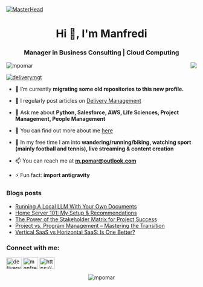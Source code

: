 [![MasterHead](https://images.squarespace-cdn.com/content/v1/5cb42c078dfc8c32928f1683/1576673671501-815N3LYAA34XFVFLWSUP/enterprise-content-management.gif)](https://deliverymgt.com)
<h1 align="center">Hi 👋, I'm Manfredi</h1>
<h3 align="center">Manager in Business Consulting | Cloud Computing</h3>
<img align="right" src="https://user-images.githubusercontent.com/63050133/156676671-d5b2e362-97d4-4404-9447-dd71ddfea82f.gif">

<p align="left"> <img src="https://komarev.com/ghpvc/?username=mpomar&label=Profile%20views&color=0e75b6&style=flat" alt="mpomar" /> </p>

<p align="left"> <a href="https://twitter.com/deliverymgt" target="blank"><img src="https://img.shields.io/twitter/follow/deliverymgt?logo=twitter&style=for-the-badge" alt="deliverymgt" /></a> </p>

- 🔭 I’m currently **migrating some old repositories to this new profile.**

- 📝 I regularly post articles on [Delivery Management](https://deliverymgt.com/blog/)

- 💬 Ask me about **Python, Salesforce, AWS, Life Sciences, Project Management, People Management**

- 🔎 You can find out more about me [here](https://mpomar.github.io/)

- 🌟 In my free time I am into **wandering/running/biking, watching sport (mainly football and tennis), live streaming & content creation**

- 📫 You can reach me at **m.pomar@outlook.com**

- ⚡ Fun fact: **import antigravity**

### Blogs posts
<!-- BLOG-POST-LIST:START -->
- [Running A Local LLM With Your Own Documents](https://deliverymgt.com/local-llm/)
- [Home Server 101: My Setup &amp; Recommendations](https://deliverymgt.com/home-server-setup/)
- [The Power of the Stakeholder Matrix for Project Success](https://deliverymgt.com/stakeholder-matrix/)
- [Project vs. Program Management – Mastering the Transition](https://deliverymgt.com/project-vs-program-management/)
- [Vertical SaaS vs Horizontal SaaS: Is One Better?](https://deliverymgt.com/vertical-saas-horizontal-saas/)
<!-- BLOG-POST-LIST:END -->

<h3 align="left">Connect with me:</h3>
<p align="left">
<a href="https://twitter.com/deliverymgt" target="blank"><img align="center" src="https://raw.githubusercontent.com/rahuldkjain/github-profile-readme-generator/master/src/images/icons/Social/twitter.svg" alt="deliverymgt" height="30" width="40" /></a>
<a href="https://linkedin.com/in/manfredipomar" target="blank"><img align="center" src="https://raw.githubusercontent.com/rahuldkjain/github-profile-readme-generator/master/src/images/icons/Social/linked-in-alt.svg" alt="manfredipomar" height="30" width="40" /></a>
<a href="https://deliverymgt.com/feed/" target="blank"><img align="center" src="https://raw.githubusercontent.com/rahuldkjain/github-profile-readme-generator/master/src/images/icons/Social/rss.svg" alt="https://deliverymgt.com/feed/" height="30" width="40" /></a>
</p>

<p align="center"><img align="center" src="https://github-readme-stats.vercel.app/api?username=mpomar&show_icons=true&locale=en&theme=tokyonight" alt="mpomar" /></p>
